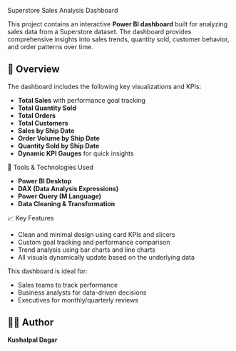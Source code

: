 Superstore Sales Analysis Dashboard

This project contains an interactive **Power BI dashboard** built for analyzing sales data from a Superstore dataset. The dashboard provides comprehensive insights into sales trends, quantity sold, customer behavior, and order patterns over time.

## 📌 Overview

The dashboard includes the following key visualizations and KPIs:

- **Total Sales** with performance goal tracking
- **Total Quantity Sold**
- **Total Orders**
- **Total Customers**
- **Sales by Ship Date**
- **Order Volume by Ship Date**
- **Quantity Sold by Ship Date**
- **Dynamic KPI Gauges** for quick insights

 🧰 Tools & Technologies Used
- **Power BI Desktop**
- **DAX (Data Analysis Expressions)**
- **Power Query (M Language)**
- **Data Cleaning & Transformation**
  
 📈 Key Features
- Clean and minimal design using card KPIs and slicers
- Custom goal tracking and performance comparison
- Trend analysis using bar charts and line charts
- All visuals dynamically update based on the underlying data

This dashboard is ideal for:
- Sales teams to track performance
- Business analysts for data-driven decisions
- Executives for monthly/quarterly reviews


## 🙋‍♂️ Author
**Kushalpal Dagar**  
